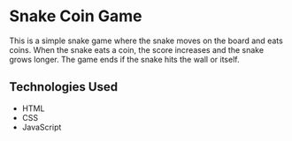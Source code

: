 # Snake Coin Game 

This is a simple snake game where the snake moves on the board and eats coins.
When the snake eats a coin, the score increases and the snake grows longer.
The game ends if the snake hits the wall or itself.

## Technologies Used
- HTML
- CSS
- JavaScript
